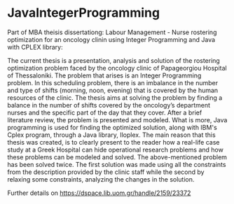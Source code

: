 # JavaIntegerProgramming
Part of MBA theisis dissertationg: Labour Management - Nurse rostering optimization for an oncology clinin using Integer Programming and Java with CPLEX library:

The current thesis is a presentation, analysis and solution of the rostering optimization problem faced by the oncology clinic of Papageorgiou Hospital of Thessaloniki. 
The problem that arises is an Integer Programming problem. In this scheduling problem, there is an imbalance in the number and type of shifts (morning, noon, evening) 
that is covered by the human resources of the clinic. 
The thesis aims at solving the problem by finding a balance in the number of shifts covered by the oncology’s department nurses and the specific part of the day that they cover. 
After a brief literature review, the problem is presented and modeled. What is more, Java programming is used for finding the optimized solution, along with IBM's Cplex program, 
through a Java library, Iloplex. The main reason that this thesis was created, is to clearly present to the reader how a real-life case study at a Greek Hospital can hide 
operational research problems and how these problems can be modeled and solved. The above-mentioned problem has been solved twice. 
The first solution was made using all the constraints from the description provided by the clinic staff while the second by relaxing some constraints, 
analyzing the changes in the solution.

Further details on https://dspace.lib.uom.gr/handle/2159/23372

